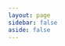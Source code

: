 ```yaml
---
layout: page
sidebar: false
aside: false
---
```


<script setup>
import TermsOfService from '.vitepress/theme/license/documents/TermsOfService.vue';
</script>

<ClientOnly>
    <terms-of-service />
</ClientOnly>

